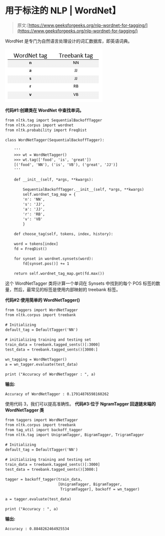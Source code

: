 # 用于标注的 NLP | WordNet】

> 原文:[https://www.geeksforgeeks.org/nlp-wordnet-for-tagging/](https://www.geeksforgeeks.org/nlp-wordnet-for-tagging/)

WordNet 是专门为自然语言处理设计的词汇数据库，即英语词典。

![](img/f8e505c5b9f8cd27fc0c7e1aac8b0e48.png)

**代码#1:创建类在 WordNet 中查找单词。**

```
from nltk.tag import SequentialBackoffTagger
from nltk.corpus import wordnet
from nltk.probability import FreqDist

class WordNetTagger(SequentialBackoffTagger):

    '''
    >>> wt = WordNetTagger()
    >>> wt.tag(['food', 'is', 'great'])
    [('food', 'NN'), ('is', 'VB'), ('great', 'JJ')]
    '''

    def __init__(self, *args, **kwargs):

        SequentialBackoffTagger.__init__(self, *args, **kwargs)
        self.wordnet_tag_map = {
        'n': 'NN',
        's': 'JJ',
        'a': 'JJ',
        'r': 'RB',
        'v': 'VB'
        }

    def choose_tag(self, tokens, index, history):

    word = tokens[index]
    fd = FreqDist()

    for synset in wordnet.synsets(word):
        fd[synset.pos()] += 1

    return self.wordnet_tag_map.get(fd.max())
```

这个 WordNetTagger 类将计算一个单词在 Synsets 中找到的每个 POS 标签的数量，然后，最常见的标签是使用内部映射的 treebank 标签。

**代码#2:使用简单的 WordNetTagger()**

```
from taggers import WordNetTagger
from nltk.corpus import treebank

# Initializing
default_tag = DefaultTagger('NN')

# initializing training and testing set    
train_data = treebank.tagged_sents()[:3000]
test_data = treebank.tagged_sents()[3000:]

wn_tagging = WordNetTagger()
a = wn_tagger.evaluate(test_data)

print ("Accuracy of WordNetTagger : ", a)
```

**输出:**

```
Accuracy of WordNetTagger : 0.17914876598160262

```

使用代码 3，我们可以提高准确性。
**代码#3:位于 NgramTagger 回退链末端的 WordNetTagger 类**

```
from taggers import WordNetTagger
from nltk.corpus import treebank
from tag_util import backoff_tagger
from nltk.tag import UnigramTagger, BigramTagger, TrigramTagger

# Initializing
default_tag = DefaultTagger('NN')

# initializing training and testing set    
train_data = treebank.tagged_sents()[:3000]
test_data = treebank.tagged_sents()[3000:]

tagger = backoff_tagger(train_data,
                        [UnigramTagger, BigramTagger,
                         TrigramTagger], backoff = wn_tagger)

a = tagger.evaluate(test_data)

print ("Accuracy : ", a)
```

**输出:**

```
Accuracy : 0.8848262464925534

```